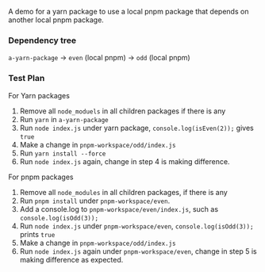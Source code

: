 A demo for a yarn package to use a local pnpm package that depends on another local pnpm package.

### Dependency tree
`a-yarn-package` -> `even` (local pnpm) -> `odd` (local pnpm)

### Test Plan
For Yarn packages
1. Remove all `node_moduels` in all children packages if there is any
2. Run `yarn` in `a-yarn-package`
3. Run `node index.js` under yarn package, `console.log(isEven(2));` gives `true`
4. Make a change in `pnpm-workspace/odd/index.js`
5. Run `yarn install --force`
6. Run `node index.js` again, change in step 4 is making difference.

For pnpm packages
1. Remove all `node_modules` in all children packages, if there is any
2. Run `pnpm install` under `pnpm-workspace/even`.
3. Add a console.log to `pnpm-workspace/even/index.js`, such as `console.log(isOdd(3));`
4. Run `node index.js` under `pnpm-workspace/even`, `console.log(isOdd(3));` prints `true`
5. Make a change in `pnpm-workspace/odd/index.js`
6. Run `node index.js` again under `pnpm-workspace/even`, change in step 5 is making difference as expected.
